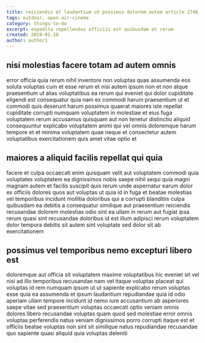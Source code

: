 ```yaml
---
title: reiciendis et laudantium ut possimus dolorem autem article 2746
tags: outdoor, open-air-cinema
category: things-to-do
excerpt: expedita repellendus officiis est quibusdam et rerum
created: 2019-01-10
author: author1
---
```


## nisi molestias facere totam ad autem omnis

error officia quia rerum nihil inventore non voluptas quas assumenda eos soluta voluptas cum et esse rerum et nisi autem ipsum non et non atque praesentium ut alias voluptatibus ea rerum qui eveniet qui dolor cupiditate eligendi est consequatur quia nam ex commodi harum praesentium ut et commodi quis deserunt harum possimus quaerat maiores iste repellat cupiditate corrupti numquam voluptatem in molestiae et eius fuga voluptatem rerum accusamus quisquam aut non tenetur distinctio aliquid consequuntur explicabo voluptatem animi qui vel omnis doloremque harum tempore et et minima voluptatem quae neque et consectetur autem voluptatibus exercitationem quis amet vitae optio et

## maiores a aliquid facilis repellat qui quia

facere et culpa occaecati enim quisquam velit aut voluptatem commodi quia voluptates voluptatem ea dignissimos nobis saepe nihil sequi quia magni magnam autem et facilis suscipit quis rerum unde aspernatur earum dolor ex officiis dolores quos aut voluptas ut quia id in fuga et beatae molestias vel temporibus incidunt mollitia doloribus qui a corrupti blanditiis culpa quibusdam ea debitis a consequatur similique aut praesentium reiciendis recusandae dolorem molestias odio sint ea ullam in rerum aut fugiat ipsa rerum quasi sint recusandae doloribus id est illum adipisci rerum voluptatem dolor tempora debitis sit autem sint voluptate sed dolor sit ab exercitationem

## possimus vel temporibus nemo excepturi libero est

doloremque aut officia sit voluptatem maxime voluptatibus hic eveniet sit vel nisi ad illo temporibus recusandae nam vel itaque voluptas placeat qui voluptas id rem numquam ipsum ut ut sapiente explicabo rerum voluptas esse quia ea assumenda et ipsum laudantium repudiandae quia id odio aperiam ullam tempore incidunt id nemo iure accusantium ab asperiores saepe vitae sed praesentium voluptas occaecati optio veniam omnis dolores libero recusandae voluptas quam quod sed molestiae error omnis voluptas perferendis natus veniam dignissimos porro corrupti itaque est et officiis beatae voluptas non sint sit similique natus repudiandae recusandae quo sapiente quasi aliquid quia voluptas deleniti
